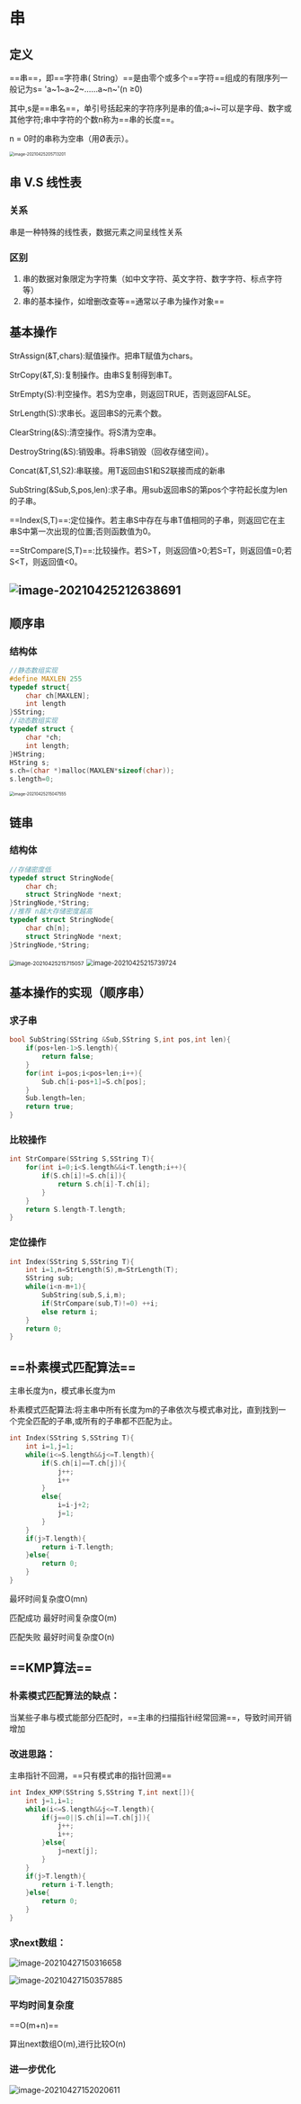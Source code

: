 # 串

## **定义**

==串==，即==字符串( String）==是由零个或多个==字符==组成的有限序列一般记为s= 'a~1~a~2~……a~n~'(n ≥0)

其中,s是==串名==，单引号括起来的字符序列是串的值;a~i~可以是字母、数字或其他字符;串中字符的个数n称为==串的长度==。

n = 0时的串称为空串（用Ø表示）。

<img src="C:\Users\LIMBO\AppData\Roaming\Typora\typora-user-images\image-20210425205713201.png" alt="image-20210425205713201" style="zoom: 50%;" />

## 串 V.S 线性表

### 关系

串是一种特殊的线性表，数据元素之间呈线性关系

### 区别

1. 串的数据对象限定为字符集（如中文字符、英文字符、数字字符、标点字符等）
2. 串的基本操作，如增删改查等==通常以子串为操作对象==

## 基本操作

StrAssign(&T,chars):赋值操作。把串T赋值为chars。

StrCopy(&T,S):复制操作。由串S复制得到串T。

StrEmpty(S):判空操作。若S为空串，则返回TRUE，否则返回FALSE。

StrLength(S):求串长。返回串S的元素个数。

ClearString(&S):清空操作。将S清为空串。

DestroyString(&S):销毁串。将串S销毁（回收存储空间）。

Concat(&T,S1,S2):串联接。用T返回由S1和S2联接而成的新串

SubString(&Sub,S,pos,len):求子串。用sub返回串S的第pos个字符起长度为len的子串。

==Index(S,T)==:定位操作。若主串S中存在与串T值相同的子串，则返回它在主串S中第一次出现的位置;否则函数值为0。

==StrCompare(S,T)==:比较操作。若S>T，则返回值>0;若S=T，则返回值=0;若S<T，则返回值<0。

## ![image-20210425212638691](C:\Users\LIMBO\AppData\Roaming\Typora\typora-user-images\image-20210425212638691.png)

## 顺序串

### 结构体

~~~c
//静态数组实现
#define MAXLEN 255
typedef struct{
    char ch[MAXLEN];
    int length
}SString;
//动态数组实现
typedef struct {
    char *ch;
    int length;
}HString;
HString s;
s.ch=(char *)malloc(MAXLEN*sizeof(char));
s.length=0;
~~~

<img src="C:\Users\LIMBO\AppData\Roaming\Typora\typora-user-images\image-20210425215047555.png" alt="image-20210425215047555" style="zoom: 50%;" />

## 链串

### 结构体

~~~c
//存储密度低
typedef struct StringNode{
    char ch;
    struct StringNode *next;
}StringNode,*String;
//推荐 n越大存储密度越高
typedef struct StringNode{
    char ch[n];
    struct StringNode *next;
}StringNode,*String;
~~~

<img src="C:\Users\LIMBO\AppData\Roaming\Typora\typora-user-images\image-20210425215715057.png" alt="image-20210425215715057" style="zoom: 67%;" />

<img src="C:\Users\LIMBO\AppData\Roaming\Typora\typora-user-images\image-20210425215739724.png" alt="image-20210425215739724" style="zoom:80%;" />

## 基本操作的实现（顺序串）

### 求子串

~~~c
bool SubString(SString &Sub,SString S,int pos,int len){
    if(pos+len-1>S.length){
        return false;
    }
    for(int i=pos;i<pos+len;i++){
        Sub.ch[i-pos+1]=S.ch[pos];
    }
    Sub.length=len;
    return true;
}
~~~

### 比较操作

~~~c
int StrCompare(SString S,SString T){
    for(int i=0;i<S.length&&i<T.length;i++){
        if(S.ch[i]!=S.ch[i]){
            return S.ch[i]-T.ch[i];
        }
    }
    return S.length-T.length;
}
~~~

### 定位操作

~~~c
int Index(SString S,SString T){
    int i=1,n=StrLength(S),m=StrLength(T);
    SString sub;
    while(i<n-m+1){
        SubString(sub,S,i,m);
        if(StrCompare(sub,T)!=0) ++i;
        else return i;
    }
    return 0;
}
~~~

## ==朴素模式匹配算法==

主串长度为n，模式串长度为m

朴素模式匹配算法:将主串中所有长度为m的子串<!--最多对比n-m+1个子串-->依次与模式串对比，直到找到一个完全匹配的子串,或所有的子串都不匹配为止。

~~~c
int Index(SString S,SString T){
    int i=1,j=1;
    while(i<=S.length&&j<=T.length){
        if(S.ch[i]==T.ch[j]){
            j++;
            i++
        }
        else{
            i=i-j+2;
            j=1;
        }
    }
    if(j>T.length){
        return i-T.length;
    }else{
        return 0;
    }
}
~~~

最坏时间复杂度O(mn)

匹配成功 最好时间复杂度O(m)

匹配失败 最好时间复杂度O(n)

## ==KMP算法==

### 朴素模式匹配算法的缺点：

当某些子串与模式能部分匹配时，==主串的扫描指针i经常回溯==，导致时间开销增加

### 改进思路：

主串指针不回溯，==只有模式串的指针回溯==

~~~c
int Index_KMP(SString S,SString T,int next[]){
    int j=1,i=1;
    while(i<=S.length&&j<=T.length){
        if(j==0||S.ch[i]==T.ch[j]){
            j++;
            i++;
        }else{
            j=next[j];
        }
    }
    if(j>T.length){
        return i-T.length;
    }else{
        return 0;
    }
}
~~~

### 求next数组：

![image-20210427150316658](C:\Users\LIMBO\AppData\Roaming\Typora\typora-user-images\image-20210427150316658.png)

![image-20210427150357885](C:\Users\LIMBO\AppData\Roaming\Typora\typora-user-images\image-20210427150357885.png)

### 平均时间复杂度

==O(m+n)== 

算出next数组O(m),进行比较O(n)

### 进一步优化

![image-20210427152020611](C:\Users\LIMBO\AppData\Roaming\Typora\typora-user-images\image-20210427152020611.png)

